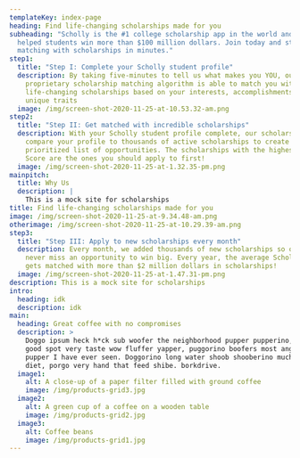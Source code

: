 ```yaml
---
templateKey: index-page
heading: Find life-changing scholarships made for you
subheading: "Scholly is the #1 college scholarship app in the world and has
  helped students win more than $100 million dollars. Join today and start
  matching with scholarships in minutes."
step1:
  title: "Step I: Complete your Scholly student profile"
  description: By taking five-minutes to tell us what makes you YOU, our
    proprietary scholarship matching algorithm is able to match you with
    life-changing scholarships based on your interests, accomplishments, and
    unique traits
  image: /img/screen-shot-2020-11-25-at-10.53.32-am.png
step2:
  title: "Step II: Get matched with incredible scholarships"
  description: With your Scholly student profile complete, our scholarship AI will
    compare your profile to thousands of active scholarships to create a
    prioritized list of opportunities. The scholarships with the highest Scholly
    Score are the ones you should apply to first!
  image: /img/screen-shot-2020-11-25-at-1.32.35-pm.png
mainpitch:
  title: Why Us
  description: |
    This is a mock site for scholarships
title: Find life-changing scholarships made for you
image: /img/screen-shot-2020-11-25-at-9.34.48-am.png
otherimage: /img/screen-shot-2020-11-25-at-10.29.39-am.png
step3:
  title: "Step III: Apply to new scholarships every month"
  description: Every month, we added thousands of new scholarships so our members
    never miss an opportunity to win big. Every year, the average Scholly member
    gets matched with more than $2 million dollars in scholarships!
  image: /img/screen-shot-2020-11-25-at-1.47.31-pm.png
description: This is a mock site for scholarships
intro:
  heading: idk
  description: idk
main:
  heading: Great coffee with no compromises
  description: >
    Doggo ipsum heck h*ck sub woofer the neighborhood pupper pupperino, very
    good spot very taste wow fluffer yapper, puggorino boofers most angery
    pupper I have ever seen. Doggorino long water shoob shooberino much ruin
    diet, porgo very hand that feed shibe. borkdrive.
  image1:
    alt: A close-up of a paper filter filled with ground coffee
    image: /img/products-grid3.jpg
  image2:
    alt: A green cup of a coffee on a wooden table
    image: /img/products-grid2.jpg
  image3:
    alt: Coffee beans
    image: /img/products-grid1.jpg
---
```

